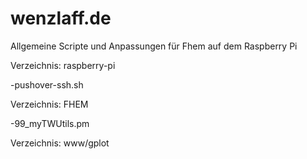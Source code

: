 wenzlaff.de
===========

Allgemeine Scripte und Anpassungen für Fhem auf dem Raspberry Pi

Verzeichnis: raspberry-pi

 -pushover-ssh.sh
 
Verzeichnis: FHEM

 -99_myTWUtils.pm 

Verzeichnis: www/gplot
